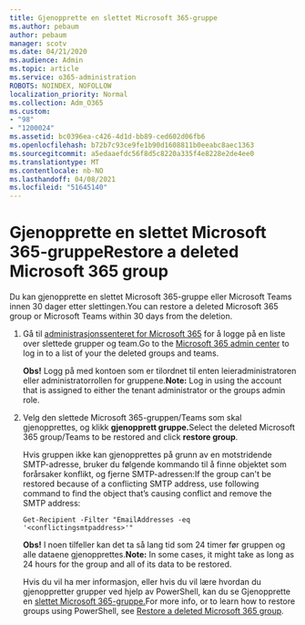 ```yaml
---
title: Gjenopprette en slettet Microsoft 365-gruppe
ms.author: pebaum
author: pebaum
manager: scotv
ms.date: 04/21/2020
ms.audience: Admin
ms.topic: article
ms.service: o365-administration
ROBOTS: NOINDEX, NOFOLLOW
localization_priority: Normal
ms.collection: Adm_O365
ms.custom:
- "98"
- "1200024"
ms.assetid: bc0396ea-c426-4d1d-bb89-ced602d06fb6
ms.openlocfilehash: b72b7c93ce9fe1b90d1608811b0eeabc8aec1363
ms.sourcegitcommit: a5edaaefdc56f8d5c8220a335f4e8228e2de4ee0
ms.translationtype: MT
ms.contentlocale: nb-NO
ms.lasthandoff: 04/08/2021
ms.locfileid: "51645140"
---
```

# <a name="restore-a-deleted-microsoft-365-group"></a><span data-ttu-id="177b0-102">Gjenopprette en slettet Microsoft 365-gruppe</span><span class="sxs-lookup"><span data-stu-id="177b0-102">Restore a deleted Microsoft 365 group</span></span>

<span data-ttu-id="177b0-103">Du kan gjenopprette en slettet Microsoft 365-gruppe eller Microsoft Teams innen 30 dager etter slettingen.</span><span class="sxs-lookup"><span data-stu-id="177b0-103">You can restore a deleted Microsoft 365 group or Microsoft Teams within 30 days from the deletion.</span></span>

1. <span data-ttu-id="177b0-104">Gå til [administrasjonssenteret for Microsoft 365](https://aka.ms/RestoreDeletedGroup) for å logge på en liste over slettede grupper og team.</span><span class="sxs-lookup"><span data-stu-id="177b0-104">Go to the [Microsoft 365 admin center](https://aka.ms/RestoreDeletedGroup) to log in to a list of your the deleted groups and teams.</span></span>

    <span data-ttu-id="177b0-105">**Obs!** Logg på med kontoen som er tilordnet til enten leieradministratoren eller administratorrollen for gruppene.</span><span class="sxs-lookup"><span data-stu-id="177b0-105">**Note:** Log in using the account that is assigned to either the tenant administrator or the groups admin role.</span></span>

1. <span data-ttu-id="177b0-106">Velg den slettede Microsoft 365-gruppen/Teams som skal gjenopprettes, og klikk **gjenopprett gruppe.**</span><span class="sxs-lookup"><span data-stu-id="177b0-106">Select the deleted Microsoft 365 group/Teams to be restored and click **restore group**.</span></span>

    <span data-ttu-id="177b0-107">Hvis gruppen ikke kan gjenopprettes på grunn av en motstridende SMTP-adresse, bruker du følgende kommando til å finne objektet som forårsaker konflikt, og fjerne SMTP-adressen:</span><span class="sxs-lookup"><span data-stu-id="177b0-107">If the group can't be restored because of a conflicting SMTP address, use following command to find the object that’s causing conflict and remove the SMTP address:</span></span>

    `Get-Recipient -Filter "EmailAddresses -eq '<conflictingsmtpaddress>'"`

    <span data-ttu-id="177b0-108">**Obs!** I noen tilfeller kan det ta så lang tid som 24 timer før gruppen og alle dataene gjenopprettes.</span><span class="sxs-lookup"><span data-stu-id="177b0-108">**Note:** In some cases, it might take as long as 24 hours for the group and all of its data to be restored.</span></span>

    <span data-ttu-id="177b0-109">Hvis du vil ha mer informasjon, eller hvis du vil lære hvordan du gjenoppretter grupper ved hjelp av PowerShell, kan du se Gjenopprette en [slettet Microsoft 365-gruppe.](https://go.microsoft.com/fwlink/?linkid=867802)</span><span class="sxs-lookup"><span data-stu-id="177b0-109">For more info, or to learn how to restore groups using PowerShell, see [Restore a deleted Microsoft 365 group](https://go.microsoft.com/fwlink/?linkid=867802).</span></span>
